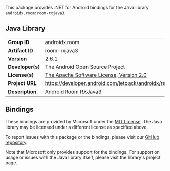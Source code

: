This package provides .NET for Android bindings for the Java library `androidx.room:room-rxjava3`.

## Java Library

| | |
|-|-|
| **Group ID** | androidx.room |
| **Artifact ID** | room-rxjava3 |
| **Version** | 2.6.1 |
| **Developer(s)** | The Android Open Source Project |
| **License(s)** | [The Apache Software License, Version 2.0](http://www.apache.org/licenses/LICENSE-2.0.txt) |
| **Project URL** | https://developer.android.com/jetpack/androidx/releases/room#2.6.1 |
| **Description** | Android Room RXJava3 |

## Bindings

These bindings are provided by Microsoft under the [MIT License](https://opensource.org/licenses/MIT). The Java
library may be licensed under a different license as specified above.

To report issues with this package or the bindings, please visit our [GitHub repository](https://aka.ms/android-libraries).

Note that Microsoft only provides support for the bindings. For support on
usage or issues with the Java library itself, please visit the library's project page.
